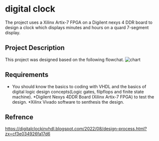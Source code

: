 # digital clock
The project uses a Xilinx Artix-7 FPGA on a Digilent nexys 4 DDR board to design a clock which displays minutes and hours on a quard 7-segment display.

## Project Description
This project was designed based on the following flowchat. 
![chart](https://user-images.githubusercontent.com/60798375/190154148-7d891c19-77fb-4e72-8f3e-859e2b6ebf63.JPG)
## Requirements
* You should know the basics to coding with VHDL and the basics of digital logic design concepts(Logic gates, filpflops and finite state machine).
*Digilent Nexys 4DDR Board (Xilinx Artix-7 FPGA) to test the design.
*Xilinx Vivado software to senthesis the design.
## Refrence
https://digitalclockinvhdl.blogspot.com/2022/08/design-process.html?zx=cf3e034926fa17d6
